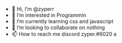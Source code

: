 - 👋 Hi, I’m @zyperr
- 👀 I’m interested in Programmin
- 🌱 I’m currently learning css and javascript
- 💞️ I’m looking to collaborate on nothing 
- 📫 How to reach me discord zyper.#6020
a
<!---
zyperr/zyperr is a ✨ special ✨ repository because its `README.md` (this file) appears on your GitHub profile.
You can click the Preview link to take a look at your changes.
--->

